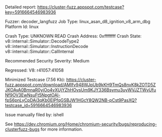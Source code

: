 Detailed report: https://cluster-fuzz.appspot.com/testcase?key=5916664546983936

Fuzzer: decoder_langfuzz
Job Type: linux_asan_d8_ignition_v8_arm_dbg
Platform Id: linux

Crash Type: UNKNOWN READ
Crash Address: 0xffffffff
Crash State:
  v8::internal::Simulator::DecodeType2
  v8::internal::Simulator::InstructionDecode
  v8::internal::Simulator::CallInternal
  
Recommended Security Severity: Medium

Regressed: V8: r41057:41058

Minimized Testcase (7.56 Kb): https://cluster-fuzz.appspot.com/download/AMIfv948WJpUb9kKH9TmQs8nvK8kZOTD5ZJKOAyA0BmnaR0yjOo4vXUjYZhHOvsUm9KJY336Bsymu3uyWVJZTWvUfuNf9OV3EwNsuFt5NpgtOAl-fpS6pnLyCpDAi3qKb0ElPfqGSBJW1HGcY8QW2NB-pCst9PasXQ?testcase_id=5916664546983936

Issue manually filed by: ishell

See https://dev.chromium.org/Home/chromium-security/bugs/reproducing-clusterfuzz-bugs for more information.